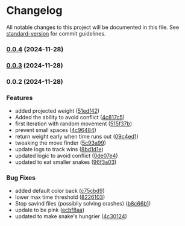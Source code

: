 # Changelog

All notable changes to this project will be documented in this file. See [standard-version](https://github.com/conventional-changelog/standard-version) for commit guidelines.

### [0.0.4](https://github.com/DJCrossman/battlesnake-sk/compare/v0.0.3...v0.0.4) (2024-11-28)

### [0.0.3](https://github.com/DJCrossman/battlesnake-sk/compare/v0.0.2...v0.0.3) (2024-11-28)

### 0.0.2 (2024-11-28)


### Features

* added projected weight ([51edf42](https://github.com/DJCrossman/battlesnake-sk/commit/51edf42918d15a12a3aa8ddd4592345c9bd84d6c))
* Added the ability to avoid conflict ([4c817c5](https://github.com/DJCrossman/battlesnake-sk/commit/4c817c59b93f82a576e3655affcfd39050342e65))
* first iteration with random movement ([515f37b](https://github.com/DJCrossman/battlesnake-sk/commit/515f37bfa09990e8964c1c8d100681d3d51cb027))
* prevent small spaces ([4c96484](https://github.com/DJCrossman/battlesnake-sk/commit/4c96484ebe569088a6d6e12ea6b94fe35d9c559b))
* return weight early when time runs out ([09c4ed1](https://github.com/DJCrossman/battlesnake-sk/commit/09c4ed19cfc9b3e04f53dc6012a6fc3b05d4d637))
* tweaking the move finder ([5c93a99](https://github.com/DJCrossman/battlesnake-sk/commit/5c93a99734e2e24aeaeae5795acd240f7f609e89))
* update logs to track wins ([8bd1d1e](https://github.com/DJCrossman/battlesnake-sk/commit/8bd1d1effd017e0952fa779817e3b53bb0901bd5))
* updated logic to avoid conflict ([0de07e4](https://github.com/DJCrossman/battlesnake-sk/commit/0de07e4710a69fbb4efd9cc063d9a19a7f919687))
* updated to eat smaller snakes ([96f3a03](https://github.com/DJCrossman/battlesnake-sk/commit/96f3a0330b5b948f090a4c0c2a813ae4de47736d))


### Bug Fixes

* added default color back ([c75cbd9](https://github.com/DJCrossman/battlesnake-sk/commit/c75cbd9e1a6cb45309dccd4e61289203f56845c7))
* lower max time threshold ([8226103](https://github.com/DJCrossman/battlesnake-sk/commit/82261038707204c3bcc5a3dd3af5f075acd13aae))
* Stop savind files (possibliy solving crashes) ([b8c66b1](https://github.com/DJCrossman/battlesnake-sk/commit/b8c66b112559cd219a618609d785773b18bc9093))
* update to be pink ([ecbf8aa](https://github.com/DJCrossman/battlesnake-sk/commit/ecbf8aabeb5f2d2f6ec230b978305442b5b9d1bc))
* updated to make snake's hungrier ([4c30124](https://github.com/DJCrossman/battlesnake-sk/commit/4c30124d2aa1bcb2721aa644e618f8d2a5353766))
